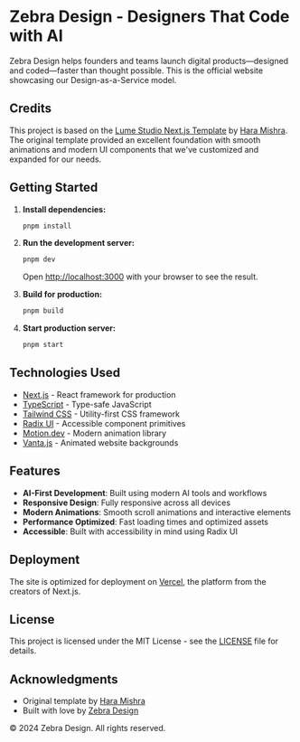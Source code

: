 # Zebra Design - Designers That Code with AI

Zebra Design helps founders and teams launch digital products—designed and coded—faster than thought possible. This is the official website showcasing our Design-as-a-Service model.

## Credits

This project is based on the [Lume Studio Next.js Template](https://github.com/haramishra/lume-studio-next) by [Hara Mishra](https://github.com/haramishra). The original template provided an excellent foundation with smooth animations and modern UI components that we've customized and expanded for our needs.

## Getting Started

1.  **Install dependencies:**

    ```bash
    pnpm install
    ```

2.  **Run the development server:**

    ```bash
    pnpm dev
    ```

    Open [http://localhost:3000](http://localhost:3000) with your browser to see the result.

3.  **Build for production:**

    ```bash
    pnpm build
    ```

4.  **Start production server:**

    ```bash
    pnpm start
    ```

## Technologies Used

- [Next.js](https://nextjs.org/) - React framework for production
- [TypeScript](https://www.typescriptlang.org/) - Type-safe JavaScript
- [Tailwind CSS](https://tailwindcss.com/) - Utility-first CSS framework
- [Radix UI](https://www.radix-ui.com/) - Accessible component primitives
- [Motion.dev](https://motion.dev/) - Modern animation library
- [Vanta.js](https://www.vantajs.com/) - Animated website backgrounds

## Features

- **AI-First Development**: Built using modern AI tools and workflows
- **Responsive Design**: Fully responsive across all devices
- **Modern Animations**: Smooth scroll animations and interactive elements
- **Performance Optimized**: Fast loading times and optimized assets
- **Accessible**: Built with accessibility in mind using Radix UI

## Deployment

The site is optimized for deployment on [Vercel](https://vercel.com/), the platform from the creators of Next.js.

## License

This project is licensed under the MIT License - see the [LICENSE](LICENSE) file for details.

## Acknowledgments

- Original template by [Hara Mishra](https://github.com/haramishra)
- Built with love by [Zebra Design](https://zebradesign.io)

© 2024 Zebra Design. All rights reserved.
